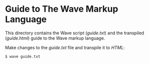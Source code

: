 # Guide to The Wave Markup Language

This directory contains the Wave script (*guide.txt*) and the transpiled (*guide.html*) guide to the Wave markup language.

Make changes to the *guide.txt* file and transpile it to *HTML*:

```
$ wave guide.txt
```
